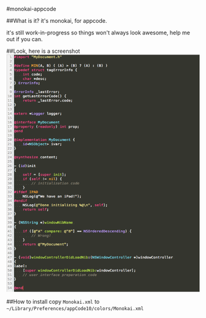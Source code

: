 #monokai-appcode

##What is it?
it's monokai, for appcode.

it's still work-in-progress so things won't always look awesome, help me out if you can.

##Look, here is a screenshot
![Monokai Screenshot](https://github.com/goaway/monokai-appcode/raw/master/screenshot.png)


##How to install
copy `Monokai.xml` to `~/Library/Preferences/appCode10/colors/Monokai.xml`